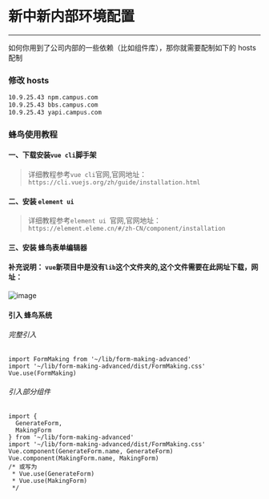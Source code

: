 # 新中新内部环境配置

---

如何你用到了公司内部的一些依赖（比如组件库），那你就需要配制如下的 hosts 配制


### 修改 hosts

```txt
10.9.25.43 npm.campus.com
10.9.25.43 bbs.campus.com
10.9.25.43 yapi.campus.com
```

### 蜂鸟使用教程
#### 一、下载安装`vue cli`脚手架
> 详细教程参考`vue cli`官网,官网地址：`https://cli.vuejs.org/zh/guide/installation.html`

#### 二、安装 `element ui `
> 详细教程参考`element ui `官网,官网地址：`https://element.eleme.cn/#/zh-CN/component/installation`

#### 三、安装 蜂鸟表单编辑器

#### 补充说明： `vue`新项目中是没有`lib`这个文件夹的,这个文件需要在此网址下载，网址：

![image](https://upload-images.jianshu.io/upload_images/9995156-6c5989fe2167127d.png?imageMogr2/auto-orient/strip%7CimageView2/2/w/1240)


#### 引入 蜂鸟系统
###### 完整引入
``` 
import FormMaking from '~/lib/form-making-advanced'
import '~/lib/form-making-advanced/dist/FormMaking.css'
Vue.use(FormMaking)
```

###### 引入部分组件
```
import {
  GenerateForm,
  MakingForm
} from '~/lib/form-making-advanced'
import '~/lib/form-making-advanced/dist/FormMaking.css'
Vue.component(GenerateForm.name, GenerateForm)
Vue.component(MakingForm.name, MakingForm)
/* 或写为
 * Vue.use(GenerateForm)
 * Vue.use(MakingForm)
 */
```


